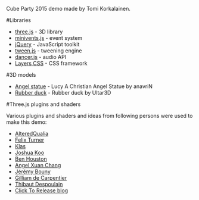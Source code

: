 Cube Party 2015 demo made by Tomi Korkalainen.

#Libraries

* [three.js](http://threejs.org/) - 3D library
* [minivents.js](https://github.com/allouis/minivents/) - event system
* [jQuery](https://jquery.com/) - JavaScript toolkit
* [tween.js](https://github.com/tweenjs/tween.js/) - tweening engine
* [dancer.js](https://github.com/jsantell/dancer.js/) - audio API
* [Layers CSS](http://eiskis.net/layers/) - CSS framework

#3D models

* [Angel statue](https://www.cgtrader.com/free-3d-models/character-people/fantasy/lucy-a-christian-angel-statue) - Lucy A Christian Angel Statue by anavriN
* [Rubber duck](http://www.turbosquid.com/3d-models/free-max-mode-duck-toy/771140) - Rubber duck by Ultar3D

#Three.js plugins and shaders

Various plugins and shaders and ideas from following persons were used to make this demo:

* [AlteredQualia](https://github.com/alteredq)
* [Felix Turner](https://github.com/felixturner)
* [Klas](https://github.com/oosmoxiecode)
* [Joshua Koo](https://github.com/zz85)
* [Ben Houston](https://github.com/bhouston)
* [Angel Xuan Chang](https://github.com/angelxuanchang)
* [Jérémy Bouny](https://github.com/jbouny)
* [Gilliam de Carpentier](http://www.decarpentier.nl/lens-distortion)
* [Thibaut Despoulain](http://bkcore.com/blog/3d/webgl-three-js-volumetric-light-godrays.html)
* [Click To Release blog](https://www.clicktorelease.com/blog/vertex-displacement-noise-3d-webgl-glsl-three-js)